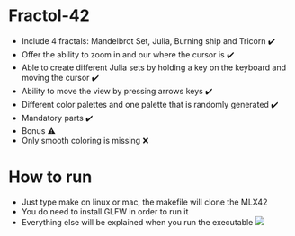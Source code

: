 # Fractol-42
* Include 4 fractals: Mandelbrot Set, Julia, Burning ship and Tricorn ✔️
* Offer the ability to zoom in and our where the cursor is ✔️
* Able to create different Julia sets by holding a key on the keyboard and moving the cursor ✔️
* Ability to move the view by pressing arrows keys ✔️
* Different color palettes and one palette that is randomly generated ✔️  
* Mandatory parts ✔️  
* Bonus ⚠️
* Only smooth coloring is missing ❌
# How to run
* Just type make on linux or mac, the makefile will clone the MLX42
* You do need to install GLFW in order to run it
* Everything else will be explained when you run the executable
![](https://imgur.com/a/5gAoh8h)
